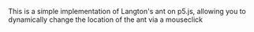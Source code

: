 This is a simple implementation of Langton's ant on p5.js,
allowing you to dynamically change the location of the ant via a mouseclick

